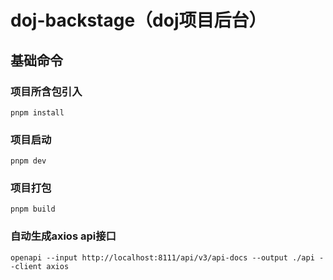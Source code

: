 # doj-backstage（doj项目后台）

## 基础命令

### 项目所含包引入
```
pnpm install
```

### 项目启动
```
pnpm dev
```

### 项目打包
```
pnpm build
```

### 自动生成axios api接口 
```
openapi --input http://localhost:8111/api/v3/api-docs --output ./api --client axios
```